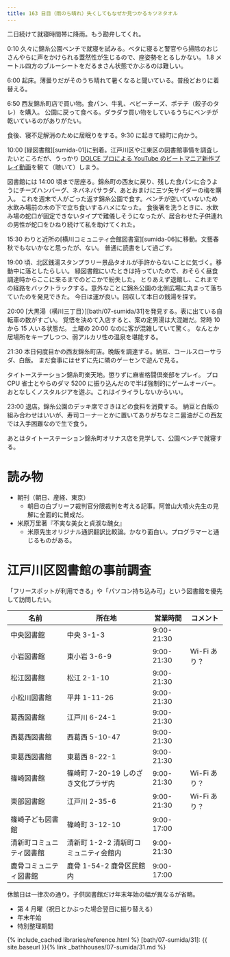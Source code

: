 ```yaml
---
title: 163 日目（雨のち晴れ）失くしてもなぜか見つかるキツネタオル
---
```


二日続けて就寝時間帯に降雨。もう勘弁してくれ。

0:10 久々に錦糸公園ベンチで就寝を試みる。ベタに寝ると警官やら掃除のおじさんやらに声をかけられる蓋然性が生じるので、座姿勢をとるしかない。
1.8 メートル四方のブルーシートをだるまさん状態でかぶるのは難しい。

6:00 起床。薄曇りだがそのうち晴れて暑くなると聞いている。普段どおりに着替える。

6:50 西友錦糸町店で買い物。食パン、牛乳、ベビーチーズ、ポテチ（餃子のタレ）を購入。
公園に戻って食べる。ダラダラ買い物をしているうちにベンチが乾いているのがありがたい。

食後、寝不足解消のために居眠りをする。9:30 に起きて緑町に向かう。

10:00 [緑図書館][sumida-01]に到着。江戸川区や江東区の図書館事情を調査したいところだが、うっかり
[DOLCE プロによる YouTube のビートマニア新作プレイ動画](https://www.youtube.com/watch?v=iMUk_gKX98A)を観て（聴いて）しまう。

図書館には 14:00 頃まで居座る。錦糸町の西友に戻り、残した食パンに合うようにチーズハンバーグ、ネバネバサラダ、あとおまけに三ツ矢サイダーの梅を購入。
これを週末で人がごった返す錦糸公園で食す。ベンチが空いていないため水飲み場前の木の下で立ち食いするハメになった。
食後箸を洗うときに、水飲み場の蛇口が固定できないタイプで難儀しそうになったが、居合わせた子供連れの男性が蛇口をひねり続けて私を助けてくれた。

15:30 わりと近所の[横川コミュニティ会館図書室][sumida-06]に移動。文藝春秋でもないかなと思ったが、ない。
普通に読書をして過ごす。

19:00 頃、北区銭湯スタンプラリー景品タオルが手許からないことに気づく。移動中に落としたらしい。
緑図書館にいたときは持っていたので、おそらく昼食調達時からここに来るまでのどこかで紛失した。
とりあえず退館し、これまでの経路をバックトラックする。意外なことに錦糸公園の北側広場に丸まって落ちていたのを発見できた。
今日は運が良い。回収して本日の銭湯を探す。

20:00 [大黒湯（横川三丁目）][bath/07-sumida/31]を発見する。表に出ている自転車の数がすごい。
覚悟を決めて入店すると、案の定男湯は大混雑だ。常時 10 から 15 人いる状態だ。
土曜の 20:00 なのに客が混雑していて驚く。
なんとか居場所をキープしつつ、弱アルカリ性の温泉を堪能する。

21:30 本日何度目かの西友錦糸町店。晩飯を調達する。納豆、コールスローサラダ、白飯。
まだ食事にはせずに先に隣のゲーセンで遊んで見る。

タイトーステーション錦糸町楽天地。懲りずに麻雀格闘倶楽部をプレイ。
プロ CPU 雀士とやらのダマ 5200 に振り込んだので半ば強制的にゲームオーバー。
おとなしくノスタルジアを遊ぶ。これはイライラしないからいい。

23:00 退店。錦糸公園のデッキ席でさきほどの食料を消費する。
納豆と白飯の組み合わせはいいが、寿司コーナーとかに置いてありがちなミニ醤油がこの西友では入手困難なので生で食う。

あとはタイトーステーション錦糸町オリナス店を見学して、公園ベンチで就寝する。

# 読み物

* 朝刊（朝日、産経、東京）
  * 朝日の白ブリーフ裁判官分限裁判を考える記事。阿曽山大噴火先生の見解に全面的に賛成だ。
* 米原万里著『不実な美女と貞淑な醜女』
  * 米原先生オリジナル通訳翻訳比較論。かなり面白い。プログラマーと通じるものがある。

# 江戸川区図書館の事前調査

「フリースポットが利用できる」や「パソコン持ち込み可」という図書館を優先して訪問したい。

| 名前                     | 所在地                                | 営業時間   | コメント     |
| ------------------------ | ------------------------------------- | ---------- | ------------ |
| 中央図書館               | 中央 3-1-3                            | 9:00-21:30 |              |
| 小岩図書館               | 東小岩 3-6-9                          | 9:00-21:30 | Wi-Fi あり？ |
| 松江図書館               | 松江 2-1-10                           | 9:00-21:30 |              |
| 小松川図書館             | 平井 1-11-26                          | 9:00-21:30 |              |
| 葛西図書館               | 江戸川 6-24-1                         | 9:00-21:30 |              |
| 西葛西図書館             | 西葛西 5-10-47                        | 9:00-21:30 |              |
| 東葛西図書館             | 東葛西 8-22-1                         | 9:00-21:30 |              |
| 篠崎図書館               | 篠崎町 7-20-19 しのざき文化プラザ内   | 9:00-21:30 | Wi-Fi あり？ |
| 東部図書館               | 江戸川 2-35-6                         | 9:00-21:30 | Wi-Fi あり？ |
| 篠崎子ども図書館         | 篠崎町 3-12-10                        | 9:00-17:00 |              |
| 清新町コミュニティ図書館 | 清新町 1-2-2 清新町コミュニティ会館内 | 9:00-21:30 |              |
| 鹿骨コミュニティ図書館   | 鹿骨 1-54-2 鹿骨区民館内              | 9:00-17:00 |              |

休館日は一律次の通り。子供図書館だけ年末年始の幅が異なるが省略。

* 第 4 月曜（祝日とかぶった場合翌日に振り替える）
* 年末年始
* 特別整理期間

{% include_cached libraries/reference.html %}
[bath/07-sumida/31]: {{ site.baseurl }}{% link _bathhouses/07-sumida/31.md %}
